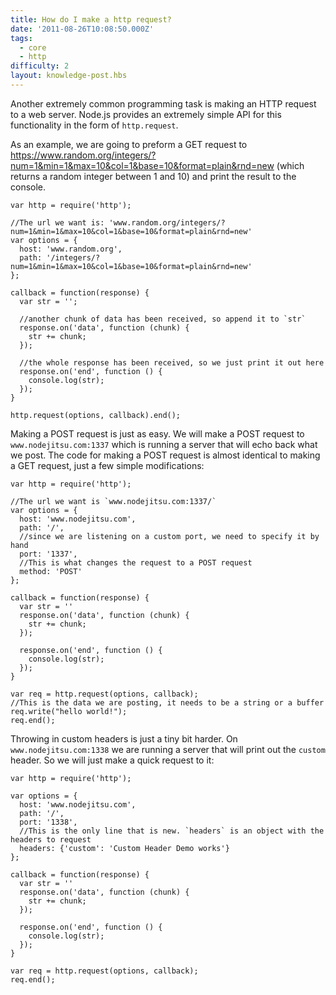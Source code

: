 ```yaml
---
title: How do I make a http request?
date: '2011-08-26T10:08:50.000Z'
tags:
  - core
  - http
difficulty: 2
layout: knowledge-post.hbs
---
```


Another extremely common programming task is making an HTTP request to a web server.  Node.js provides an extremely simple API for this functionality in the form of `http.request`.

As an example, we are going to preform a GET request to <https://www.random.org/integers/?num=1&min=1&max=10&col=1&base=10&format=plain&rnd=new> (which returns a random integer between 1 and 10) and print the result to the console.

    var http = require('http');

    //The url we want is: 'www.random.org/integers/?num=1&min=1&max=10&col=1&base=10&format=plain&rnd=new'
    var options = {
      host: 'www.random.org',
      path: '/integers/?num=1&min=1&max=10&col=1&base=10&format=plain&rnd=new'
    };

    callback = function(response) {
      var str = '';

      //another chunk of data has been received, so append it to `str`
      response.on('data', function (chunk) {
        str += chunk;
      });

      //the whole response has been received, so we just print it out here
      response.on('end', function () {
        console.log(str);
      });
    }

    http.request(options, callback).end();

Making a POST request is just as easy. We will make a POST request to `www.nodejitsu.com:1337` which is running a server that will echo back what we post. The code for making a POST request is almost identical to making a GET request, just a few simple modifications:

    var http = require('http');

    //The url we want is `www.nodejitsu.com:1337/`
    var options = {
      host: 'www.nodejitsu.com',
      path: '/',
      //since we are listening on a custom port, we need to specify it by hand
      port: '1337',
      //This is what changes the request to a POST request
      method: 'POST'
    };

    callback = function(response) {
      var str = ''
      response.on('data', function (chunk) {
        str += chunk;
      });

      response.on('end', function () {
        console.log(str);
      });
    }

    var req = http.request(options, callback);
    //This is the data we are posting, it needs to be a string or a buffer
    req.write("hello world!");
    req.end();

Throwing in custom headers is just a tiny bit harder. On `www.nodejitsu.com:1338` we are running a server that will print out the `custom` header.  So we will just make a quick request to it:

    var http = require('http');

    var options = {
      host: 'www.nodejitsu.com',
      path: '/',
      port: '1338',
      //This is the only line that is new. `headers` is an object with the headers to request
      headers: {'custom': 'Custom Header Demo works'}
    };

    callback = function(response) {
      var str = ''
      response.on('data', function (chunk) {
        str += chunk;
      });

      response.on('end', function () {
        console.log(str);
      });
    }

    var req = http.request(options, callback);
    req.end();
